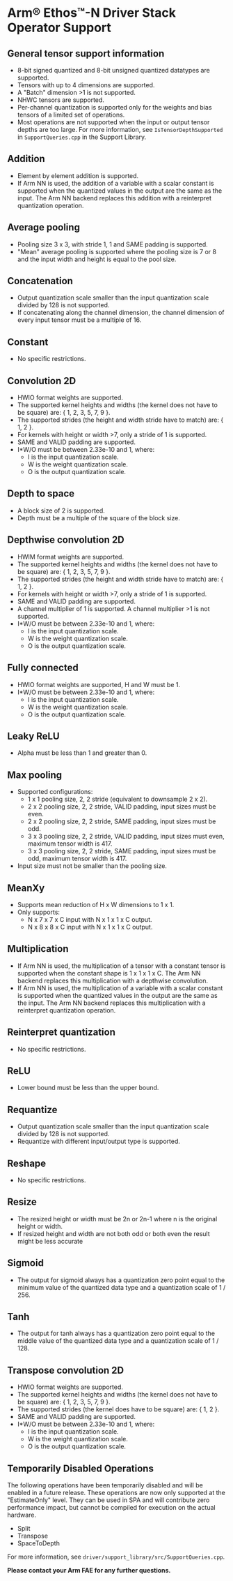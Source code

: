 # Arm® Ethos™-N Driver Stack Operator Support


## General tensor support information
- 8-bit signed quantized and 8-bit unsigned quantized datatypes are supported.
- Tensors with up to 4 dimensions are supported.
- A "Batch" dimension >1 is not supported.
- NHWC tensors are supported.
- Per-channel quantization is supported only for the weights and bias tensors of a limited set of operations.
- Most operations are not supported when the input or output tensor depths are too large. For more information, see `IsTensorDepthSupported` in `SupportQueries.cpp` in the Support Library.


## Addition
- Element by element addition is supported.
- If Arm NN is used, the addition of a variable with a scalar constant is supported when the quantized values in the output are the same as the input. The Arm NN backend replaces this addition with a reinterpret quantization operation.


## Average pooling
- Pooling size 3 x 3, with stride 1, 1 and SAME padding is supported.
- "Mean" average pooling is supported where the pooling size is 7 or 8 and the input width and height is equal to the pool size.


## Concatenation
- Output quantization scale smaller than the input quantization scale divided by 128 is not supported.
- If concatenating along the channel dimension, the channel dimension of every input tensor must be a multiple of 16.


## Constant
- No specific restrictions.


## Convolution 2D
- HWIO format weights are supported.
- The supported kernel heights and widths (the kernel does not have to be square) are: { 1, 2, 3, 5, 7, 9 }.
- The supported strides (the height and width stride have to match) are: { 1, 2 }.
- For kernels with height or width >7, only a stride of 1 is supported.
- SAME and VALID padding are supported.
- I*W/O must be between 2.33e-10 and 1, where:
     - I is the input quantization scale.
     - W is the weight quantization scale.
     - O is the output quantization scale.


## Depth to space
- A block size of 2 is supported.
- Depth must be a multiple of the square of the block size.


## Depthwise convolution 2D
- HWIM format weights are supported.
- The supported kernel heights and widths (the kernel does not have to be square) are: { 1, 2, 3, 5, 7, 9 }.
- The supported strides (the height and width stride have to match) are: { 1, 2 }.
- For kernels with height or width >7, only a stride of 1 is supported.
- SAME and VALID padding are supported.
- A channel multiplier of 1 is supported. A channel multiplier >1 is not supported.
- I*W/O must be between 2.33e-10 and 1, where:
    - I is the input quantization scale.
    - W is the weight quantization scale.
    - O is the output quantization scale.


## Fully connected
- HWIO format weights are supported, H and W must be 1.
- I*W/O must be between 2.33e-10 and 1, where:
    - I is the input quantization scale.
    - W is the weight quantization scale.
    - O is the output quantization scale.


## Leaky ReLU
- Alpha must be less than 1 and greater than 0.


## Max pooling
- Supported configurations:
    - 1 x 1 pooling size, 2, 2 stride (equivalent to downsample 2 x 2).
    - 2 x 2 pooling size, 2, 2 stride, VALID padding, input sizes must be even.
    - 2 x 2 pooling size, 2, 2 stride, SAME padding, input sizes must be odd.
    - 3 x 3 pooling size, 2, 2 stride, VALID padding, input sizes must even, maximum tensor width is 417.
    - 3 x 3 pooling size, 2, 2 stride, SAME padding, input sizes must be odd, maximum tensor width is 417.
- Input size must not be smaller than the pooling size.


## MeanXy
- Supports mean reduction of H x W dimensions to 1 x 1.
- Only supports:
    - N x 7 x 7 x C input with N x 1 x 1 x C output.
    - N x 8 x 8 x C input with N x 1 x 1 x C output.


## Multiplication
- If Arm NN is used, the multiplication of a tensor with a constant tensor is supported when the constant shape is 1 x 1 x 1 x C. The Arm NN backend replaces this multiplication with a depthwise convolution.
- If Arm NN is used, the multiplication of a variable with a scalar constant is supported when the quantized values in the output are the same as the input. The Arm NN backend replaces this multiplication with a reinterpret quantization operation.


## Reinterpret quantization
- No specific restrictions.


## ReLU
- Lower bound must be less than the upper bound.


## Requantize
- Output quantization scale smaller than the input quantization scale divided by 128 is not supported.
- Requantize with different input/output type is supported.


## Reshape
- No specific restrictions.


## Resize
- The resized height or width must be 2n or 2n-1 where n is the original height or width.
- If resized height and width are not both odd or both even the result might be less accurate


## Sigmoid
- The output for sigmoid always has a quantization zero point equal to the minimum value of the quantized data type and a quantization scale of 1 / 256.


## Tanh
- The output for tanh always has a quantization zero point equal to the middle value of the quantized data type and a quantization scale of 1 / 128.


## Transpose convolution 2D
- HWIO format weights are supported.
- The supported kernel heights and widths (the kernel does not have to be square) are: { 1, 2, 3, 5, 7, 9 }.
- The supported strides (the kernel does have to be square) are: { 1, 2 }.
- SAME and VALID padding are supported.
- I*W/O must be between 2.33e-10 and 1, where:
     - I is the input quantization scale.
     - W is the weight quantization scale.
     - O is the output quantization scale.


## Temporarily Disabled Operations
The following operations have been temporarily disabled and will be enabled in a future release. These operations are now only supported at the "EstimateOnly" level. They can be used in SPA and will contribute zero performance impact, but cannot be compiled for execution on the actual hardware.
- Split
- Transpose
- SpaceToDepth


For more information, see `driver/support_library/src/SupportQueries.cpp`.

**Please contact your Arm FAE for any further questions.**
